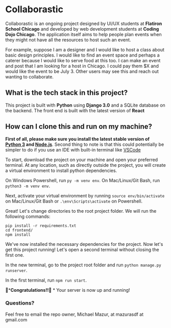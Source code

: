 # Collaborastic
  Collaborastic is an ongoing project designed by UI/UX students at **Flatiron School Chicago** and developed by web development students at **Coding Dojo Chicago**.
  The application itself aims to help people plan events when they might not have all the resources to host such an event.
  
  For example, suppose I am a designer and I would like to host a class about basic design principles. I would like to find an event space and perhaps 
  a caterer because I would like to serve food at this too. I can make an event and post that I am looking for a host in Chicago. I could pay 
  them $X and would like the event to be July 3. Other users may see this and reach out wanting to collaborate.
  
## What is the tech stack in this project?
  This project is built with **Python** using **Django 3.0** and a SQLite database on the backend. The front end is built with the latest version of **React**

## How can I clone this and run on my machine?
  **First of all, please make sure you install the latest stable version of [Python 3](https://www.python.org/downloads/) and [Node.js](https://nodejs.org/en/)**.
  Second thing to note is that this could potentially be simpler to do if you use an IDE with built-in terminal like [VSCode](https://code.visualstudio.com/)

  To start, download the project on your machine and open your preferred terminal.
  At any location, such as directly outside the project, you will create a virtual environment to install python dependencies.
  
  On Windows Powershell, run `py -m venv env`. On Mac/Linux/Git Bash, run `python3 -m venv env`.
  
  Next, activate your virtual environment by running `source env/bin/activate` on Mac/Linux/Git Bash or `.\env\Scripts\activate` on Powershell.
  
  Great! Let's change directories to the root project folder. We will run the following commands:
  ```
  pip install -r requirements.txt
  cd frontend/
  npm install
  ```
  We've now installed the necessary dependencies for the project. Now let's get this project running! Let's open a second terminal without closing the first one.
  
  In the new terminal, go to the project root folder and run `python manage.py runserver`.
  
  In the first terminal, run `npm run start`.
  
  :tada:***Congratulations!!**:tada: * Your server is now up and running!
  
  
  ### Questions?
  Feel free to email the repo owner, Michael Mazur, at mazurasdf at gmail.com
